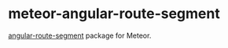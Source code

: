 meteor-angular-route-segment
============================

[angular-route-segment](http://angular-route-segment.com/) package for Meteor.
